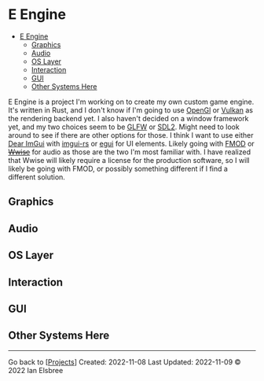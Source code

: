 # E Engine

- [E Engine](#e-engine)
  - [Graphics](#graphics)
  - [Audio](#audio)
  - [OS Layer](#os-layer)
  - [Interaction](#interaction)
  - [GUI](#gui)
  - [Other Systems Here](#other-systems-here)

E Engine is a project I'm working on to create my own custom game engine. It's written in Rust, and I don't know if I'm going to use [OpenGl](https://www.opengl.org/) or [Vulkan](https://www.vulkan.org/) as the rendering backend yet.
I also haven't decided on a window framework yet, and my two choices seem to be [GLFW](https://www.glfw.org/) or [SDL2](https://www.libsdl.org/). Might need to look around to see if there are other options for those.
I think I want to use either [Dear ImGui](https://github.com/ocornut/imgui) with [imgui-rs](https://crates.io/crates/imgui) or [egui](https://crates.io/crates/egui) for UI elements.
Likely going with [FMOD](http://studio.fmod.com/) or ~~[Wwise](https://www.audiokinetic.com/en/products/wwise/)~~ for audio as those are the two I'm most familiar with. I have realized that Wwise will likely require a license for the production software, so I will likely be going with FMOD, or possibly something different if I find a different solution.

## Graphics

## Audio

## OS Layer

## Interaction

## GUI

## Other Systems Here

---
Go back to [[Projects]]
Created: 2022-11-08
Last Updated: 2022-11-09
© 2022 Ian Elsbree

[//begin]: # "Autogenerated link references for markdown compatibility"
[Projects]: Projects "Projects"
[//end]: # "Autogenerated link references"
